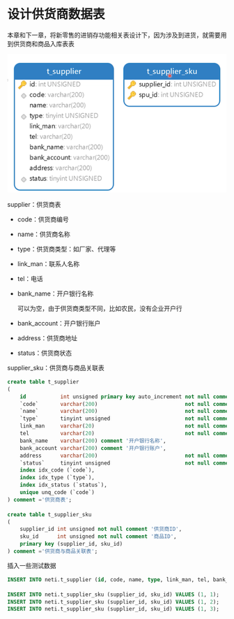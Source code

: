 # 设计供货商数据表

本章和下一章，将新零售的进销存功能相关表设计下，因为涉及到进货，就需要用到供货商和商品入库表表

![image-20200607123603057](./assets/image-20200607123603057.png)

 supplier：供货商表

- code：供货商编号

- name：供货商名称

- type：供货商类型：如厂家、代理等

- link_man：联系人名称

- tel：电话

- bank_name：开户银行名称

  可以为空，由于供货商类型不同，比如农民，没有企业开户行

- bank_account：开户银行账户

- address：供货商地址

- status：供货商状态

supplier_sku：供货商与商品关联表

```sql
create table t_supplier
(
    id           int unsigned primary key auto_increment not null comment '主键',
    `code`       varchar(200)                            not null comment '供货商编号',
    `name`       varchar(200)                            not null comment '供货商名称',
    `type`       tinyint unsigned                        not null comment '供货商类型：1厂家、2代理商、3个人',
    link_man     varchar(20)                             not null comment '联系人',
    tel          varchar(20)                             not null comment '联系电话',
    bank_name    varchar(200) comment '开户银行名称',
    bank_account varchar(200) comment '开户银行账户',
    address      varchar(200)                            not null comment '联系地址',
    `status`     tinyint unsigned                        not null comment '状态：1可用、2不可用',
    index idx_code (`code`),
    index idx_type (`type`),
    index idx_status (`status`),
    unique unq_code (`code`)
) comment ='供货商表';

create table t_supplier_sku
(
    supplier_id int unsigned not null comment '供货商ID',
    sku_id      int unsigned not null comment '商品ID',
    primary key (supplier_id, sku_id)
) comment ='供货商与商品关联表';
```

插入一些测试数据

```sql
INSERT INTO neti.t_supplier (id, code, name, type, link_man, tel, bank_name, bank_account, address, status) VALUES (1, '2394125', 'A供货商', 1, '李强', '13399999999', '', null, '辽宁省高兴区121号', 1);

INSERT INTO neti.t_supplier_sku (supplier_id, sku_id) VALUES (1, 1);
INSERT INTO neti.t_supplier_sku (supplier_id, sku_id) VALUES (1, 2);
INSERT INTO neti.t_supplier_sku (supplier_id, sku_id) VALUES (1, 3);
```

